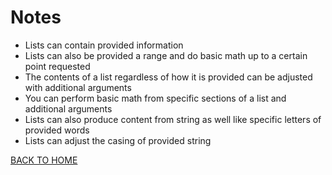 # Notes

- Lists can contain provided information 
- Lists can also be provided a range and do basic math up to a certain point requested
- The contents of a list regardless of how it is provided can be adjusted with additional arguments
- You can perform basic math from specific sections of a list and additional arguments 
- Lists can also produce content from string as well like specific letters of provided words 
- Lists can adjust the casing of provided string 

[BACK TO HOME](https://folksmash.github.io/reading-notes/)